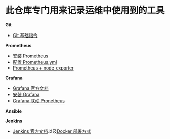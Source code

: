 # 此仓库专门用来记录运维中使用到的工具

__Git__
* [Git 基础指令](https://github.com/lcePolarBear/Ops_Automation_Note/blob/master/Git/Git%20基础指令.md)

__Prometheus__
* [安装 Prometheus](https://github.com/lcePolarBear/Ops_Automation_Note/blob/master/Prometheus/安装Prometheus.md)
* [配置 Prometheus.yml](https://github.com/lcePolarBear/Ops_Automation_Note/blob/master/Prometheus/如何配置%20Prometheus.yml%20文件.md)
* [Prometheus + node_exporter](https://github.com/lcePolarBear/Ops_Automation_Note/blob/master/Prometheus/搭配%20node_exporter%20使用.md)

__Grafana__
* [Grafana 官方文档](https://grafana.com/docs/)
* [安装 Grafana](https://github.com/lcePolarBear/Ops_Automation_Note/blob/master/Grafana/如何安装%20Grafana.md)
* [Grafana 联动 Pronetheus](https://github.com/lcePolarBear/Ops_Automation_Note/blob/master/Grafana/Grafana%20联动%20Prometheus.md)

__Ansible__

__Jenkins__
* [Jenkins 官方文档](https://jenkins.io/zh/doc/)以及[Docker 部署方式](https://jenkins.io/zh/doc/book/installing/)
